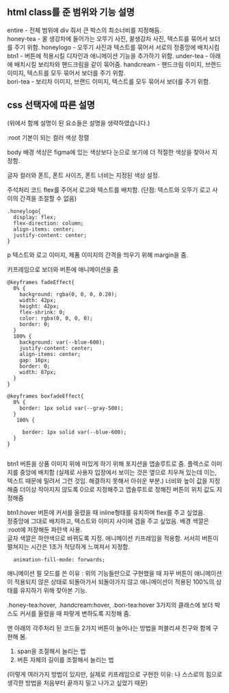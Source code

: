 
## html class를 준 범위와 기능 설명  
  entire - 전체 범위에 div 줘서 큰 박스의 최소너비를 지정해둠.  
  honey-tea - 꿀 생강차에 들어가는 오뚜기 사진, 꿀생강차 사진, 텍스트를 묶어서 보더를 주기 위함. 
  honeylogo - 오뚜기 사진과 텍스트를 묶어서 서로의 정중앙에 배치시킴 
  btn1 - 버튼에 적용시킬 디자인과 애니메이션 기능을 추가하기 위함.
  under-tea - 아래에 배치시킬 보리차와 핸드크림을 같이 묶어줌. 
  handcream - 핸드크림 이미지, 브랜드 이미지, 텍스트를 모두 묶어서 보더를 주기 위함.  
  bori-tea - 보리차 이미지, 브랜드 이미지, 텍스트를 모두 묶어서 보더를 주기 위함.

## css 선택자에 따른 설명 
(위에서 함께 설명이 된 요소들은 설명을 생략하였습니다.)

:root
기본이 되는 컬러 색상 정렬

body
배경 색상은 figma에 있는 색상보다 눈으로 보기에 더 적절한 색상을 찾아서 지정함.

글자 컬러와 폰트, 폰트 사이즈, 폰트 너비는 지정된 색상 설정.


주석처리 코드 flex를 주어서 로고와 텍스트를 배치함. 
(단점: 텍스트와 오뚜기 로고 사이의 간격을 조절할 수 없음)
``` 
.honeylogo{
  display: flex;
  flex-direction: column;
  align-items: center;
  justify-content: center;
} 

```


p 
텍스트와 로고 이미지, 제품 이미지의 간격을 띄우기 위해 margin을 줌. 


키프레임으로 보더와 버튼에 애니메이션을 줌
```
@keyframes fadeEffect{
  0% {
    background: rgba(0, 0, 0, 0.20); 
    width: 42px;
    height: 42px;
    flex-shrink: 0;
    color: rgba(0, 0, 0, 0);
    border: 0;
  }
  100% {
    background: var(--blue-600);
    justify-content: center;
    align-items: center;
    gap: 16px;
    border: 0;
    width: 87px;
  }
}

@keyframes boxfadeEffect{
  0% {
    border: 1px solid var(--gray-500);
  }
   100% {
     
     border: 1px solid var(--blue-600);
  }
}
 
```

btn1
버튼을 상품 이미지 위에 떠있게 하기 위해 포지션을 앱솔루트로 줌.
플렉스로 이미지를 중앙에 배치함 
(실제로 사용자 입장에서 보이는 것은 옆으로 치우쳐 있는데 이는, 텍스트 때문에 밀려서 그런 것임. 해결하지 못해서 아쉬운 부분.) 
너비와 높이 값을 지정해줌
더이상 작아지지 않도록 0으로 지정해주고
앱솔루트로 정해진 버튼의 위치 값도 지정해줌 

btn1:hover
버튼에 커서를 올렸을 때 inline형태를 유치하며 flex를 주고 싶었음.  
정중앙에 그대로 배치하고,
텍스트와 이미지 사이에 갭을 주고 싶었음.
배경 색깔은 :root에 저장해둔 파란색 사용.  
글자 색깔은 하얀색으로 바뀌도록 지정.
애니메이션 키프레임을 적용함.
서서히 버튼이 펼쳐지는 시간은 1초가 적당하게 느껴져서 지정함. 

```  
  animation-fill-mode: forwards;
```
애니메이션 필 모드를 쓴 이유 : 
위의 기능들만으로 구현했을 때 자꾸 버튼이 애니메이션이 적용되지 않은 상태로 되돌아가서 되돌아가지 않고 애니메이션이 적용된 100%의 상태를 유지하기 위해 찾아본 기능.

.honey-tea:hover, .handcream:hover, .bori-tea:hover
3가지의 클래스에 보더 박스도 커서를 올렸을 때 파랗게 변하도록 지정해 줌.

맨 아래의 각주처리 된 코드들 2가지 
버튼이 늘어나는 방법을 퍼블리셔 친구와 함께 구현해 봄. 
1. span을 조절해서 늘리는 법
2. 버튼 자체의 길이를 조절해서 늘리는 법

(이렇게 여러가지 방법이 있지만, 실제로 키프레임으로 구현한 이유: 나 스스로의 힘으로 생각한 방법을 처음부터 끝까지 밀고 나가고 싶었기 때문)

